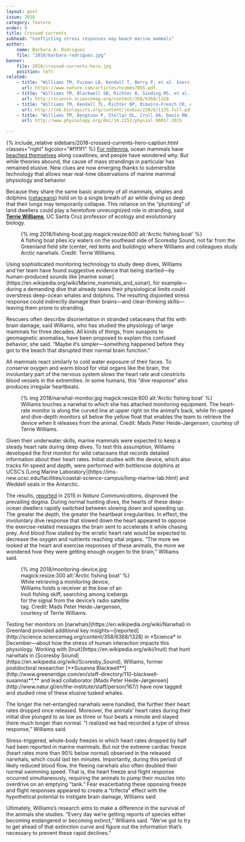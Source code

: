 ```yaml
---
layout: post
issue: 2018
category: feature
order: 9
title: Crossed currents
subhead: "Conflicting stress responses may beach marine mammals"
author:
    name: Barbara A. Rodriguez
    file: "2018/barbara-rodriguez.jpg"
banner:
    file: 2018/crossed-currents-hero.jpg
    position: left
related:
    - title: "Williams TM, Fuiman LA, Kendall T, Berry P, et al. Exercise at depth alters bradycardia and incidence of cardiac anomalies in deep-diving marine mammals. Nat Commun 2015;6:6055 [PDF]"
      url: https://www.nature.com/articles/ncomms7055.pdf
    - title: "Williams TM, Blackwell SB, Richter B, Sinding MS, et al. Paradoxical escape responses by narwhales (Monodon monoceros). Science 2017;358(6368):1328-31"
      url: http://science.sciencemag.org/content/358/6368/1328
    - title: "Williams TM, Kendall TL, Richter BP, Ribeiro-French CR, et al. Swimming and diving energetics in dolphins: a stroke-by-stroke analysis for predicting the cost of flight responses in wild odontocetes. J Exp Biol 2017;220:1135-45 [PDF]"
      url: http://jeb.biologists.org/content/jexbio/220/6/1135.full.pdf
    - title: "Williams TM, Bengtson P, Stellar DL, Croll DA, Davis RW. The healthy heart: lessons from nature’s elite athletes. Physiology 2015;30:349-57"
      url: http://www.physiology.org/doi/10.1152/physiol.00017.2015
    
---
```

{% include_relative sidebars/2018-crossed-currents-hero-caption.html classes="right" bgcolor="#f1f1f1" %}
[For millennia](https://dosits.org/animals/effects-of-sound/potential-effects-of-sound-on-marine-mammals/strandings/), ocean mammals have [beached themselves](https://en.wikipedia.org/wiki/Cetacean_stranding) along coastlines, and people have wondered why. But while theories abound, the cause of mass strandings in particular has remained elusive. New clues are now emerging thanks to submersible technology that allows near real-time observations of marine mammal physiology and behavior.

Because they share the same basic anatomy of all mammals, whales and dolphins ([cetaceans](http://www.marinemammalcenter.org/education/marine-mammal-information/cetaceans/)) hold on to a single breath of air while diving so deep that their lungs may temporarily collapse. This reliance on the “plumbing” of land dwellers could play a heretofore unrecognized role in stranding, said [**Terrie Williams**](https://www.eeb.ucsc.edu/faculty/singleton.php?&singleton=true&cruz_id=tmwillia), UC Santa Cruz professor of ecology and evolutionary biology.
<figure class="" style="width:600px;">
  {% img 2018/fishing-boat.jpg magick:resize:600 alt:'Arctic fishing boat' %}<figcaption>A fishing boat plies icy waters on the southeast side of Scoresby Sound, not far from the Greenland field site (center, red tents and buildings) where Williams and colleagues study Arctic narwhals. Credit: Terrie Williams.</figcaption>
</figure>
Using sophisticated monitoring technology to study deep dives, Williams and her team have found suggestive evidence that being startled—by human-produced sounds like [marine sonar](https://en.wikipedia.org/wiki/Marine_mammals_and_sonar), for example— during a demanding dive that already taxes their physiological limits could overstress deep-ocean whales and dolphins. The resulting disjointed stress response could indirectly damage their brains—and clear-thinking skills—leaving them prone to stranding.

Rescuers often describe disorientation in stranded cetaceans that fits with brain damage, said Williams, who has studied the physiology of large mammals for three decades. All kinds of things, from sunspots to geomagnetic anomalies, have been proposed to explain this confused behavior, she said. “Maybe it’s simpler—something happened before they got to the beach that disrupted their normal brain function.”

All mammals react similarly to cold water exposure of their faces. To conserve oxygen and warm blood for vital organs like the brain, the involuntary part of the nervous system slows the heart rate and constricts blood vessels in the extremities. In some humans, this “dive response” also produces irregular heartbeats.
<figure class="" style="width:600px;">
  {% img 2018/narwhal-monitor.jpg magick:resize:600 alt:'Arctic fishing boat' %}<figcaption>Williams touches a narwhal to which she has attached monitoring equipment. The heart-rate monitor is along the curved line at upper right on the animal’s back, while fin-speed and dive-depth monitors sit below the yellow float that enables the team to retrieve the device when it releases from the animal. Credit: Mads Peter Heide-Jørgensen, courtesy of Terrie Williams.</figcaption>
</figure>
Given their underwater skills, marine mammals were expected to keep a steady heart rate during deep dives. To test this assumption, Williams developed the first monitor for wild cetaceans that records detailed information about their heart rates. Initial studies with the device, which also tracks fin speed and depth, were performed with bottlenose dolphins at UCSC’s [Long Marine Laboratory](https://ims-new.ucsc.edu/facilities/coastal-science-campus/long-marine-lab.html) and Weddell seals in the Antarctic.

The results, [reported](https://www.nature.com/articles/ncomms7055) in 2015 in *Nature Communications*, disproved the prevailing dogma. During normal hunting dives, the hearts of these deep-ocean dwellers rapidly switched between slowing down and speeding up. The greater the depth, the greater the heartbeat irregularities. In effect, the involuntary dive response that slowed down the heart appeared to oppose the exercise-related messages the brain sent to accelerate it while chasing prey. And blood flow stalled by the erratic heart rate would be expected to decrease the oxygen and nutrients reaching vital organs. “The more we looked at the heart and exercise responses of these animals, the more we wondered how they were getting enough oxygen to the brain,” Williams said.
<figure class="right" style="width:300px;">
  {% img 2018/monitoring-device.jpg magick:resize:300 alt:'Arctic fishing boat' %}<figcaption>While retrieving a monitoring device, Williams holds a receiver at the bow of an Inuit fishing skiff, searching among icebergs for the signal from the device’s radio satellite tag. Credit: Mads Peter Heide-Jørgensen, courtesy of Terrie Williams.</figcaption>
</figure>
Testing her monitors on [narwhals](https://en.wikipedia.org/wiki/Narwhal) in Greenland provided additional key insights—[reported](http://science.sciencemag.org/content/358/6368/1328) in *Science* in December—about how the stress of human interaction impacts this physiology. Working with [Inuit](https://en.wikipedia.org/wiki/Inuit) that hunt narwhals in [Scoresby Sound](https://en.wikipedia.org/wiki/Scoresby_Sound), Williams, former postdoctoral researcher [**Susanna Blackwell**](http://www.greeneridge.com/en/staff-directory/110-blackwell-susanna)**,** and lead collaborator [Mads Peter Heide-Jørgensen](http://www.natur.gl/en/the-institute/staff/person/167/) have now tagged and studied nine of these elusive tusked whales.

The longer the net-entangled narwhals were handled, the further their heart rates dropped once released. Moreover, the animals’ heart rates during their initial dive plunged to as low as three or four beats a minute and stayed there much longer than normal. “I realized we had recorded a type of stress response,” Williams said.

Stress-triggered, whole-body freezes in which heart rates dropped by half had been reported in marine mammals. But not the extreme cardiac freeze (heart rates more than 90% below normal) observed in the released narwhals, which could last ten minutes. Importantly, during this period of likely reduced blood flow, the fleeing narwhals also often doubled their normal swimming speed. That is, the heart freeze and flight response occurred simultaneously, requiring the animals to pump their muscles into overdrive on an emptying “tank.” Fear exacerbating these opposing freeze and flight responses appeared to create a “trifecta” effect with the hypothetical potential to instigate brain damage, Williams said.

Ultimately, Williams’s research aims to make a difference in the survival of the animals she studies. “Every day we’re getting reports of species either becoming endangered or becoming extinct,” Williams said. “We’ve got to try to get ahead of that extinction curve and figure out the information that’s necessary to prevent these rapid declines.”